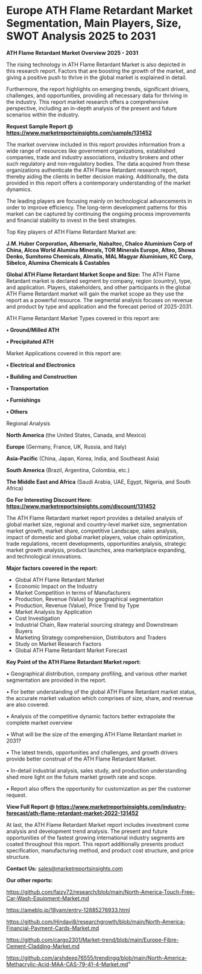 # Europe ATH Flame Retardant Market Segmentation, Main Players, Size, SWOT Analysis 2025 to 2031

<Strong> ATH Flame Retardant Market Overview 2025 - 2031</strong>

The rising technology in ATH Flame Retardant Market is also depicted in this research report. Factors that are boosting the growth of the market, and giving a positive push to thrive in the global market is explained in detail.

Furthermore, the report highlights on emerging trends, significant drivers, challenges, and opportunities, providing all necessary data for thriving in the industry. This report market research offers a comprehensive perspective, including an in-depth analysis of the present and future scenarios within the industry.

<strong>Request Sample Report @ <a href=https://www.marketreportsinsights.com/sample/131452>https://www.marketreportsinsights.com/sample/131452</a></strong>

The market overview included in this report provides information from a wide range of resources like government organizations, established companies, trade and industry associations, industry brokers and other such regulatory and non-regulatory bodies. The data acquired from these organizations authenticate the ATH Flame Retardant research report, thereby aiding the clients in better decision making. Additionally, the data provided in this report offers a contemporary understanding of the market dynamics.

The leading players are focusing mainly on technological advancements in order to improve efficiency. The long-term development patterns for this market can be captured by continuing the ongoing process improvements and financial stability to invest in the best strategies.

Top Key players of ATH Flame Retardant Market are:

<strong>J.M. Huber Corporation, Albemarle, Nabaltec, Chalco Aluminium Corp of China, Alcoa World Alumina Minerals, TOR Minerals Europe, Alteo, Showa Denko, Sumitomo Chemicals, Almatis, MAL Magyar Aluminium, KC Corp, Sibelco, Alumina Chemicals & Castables</strong>

<strong><b>Global ATH Flame Retardant Market Scope and Size:</b></strong>
The ATH Flame Retardant market is declared segment by company, region (country), type, and application. Players, stakeholders, and other participants in the global ATH Flame Retardant market will gain the market scope as they use the report as a powerful resource. The segmental analysis focuses on revenue and product by type and application and the forecast period of 2025-2031.

ATH Flame Retardant Market Types covered in this report are:

<strong>• Ground/Milled ATH

• Precipitated ATH</strong>

Market Applications covered in this report are:

<strong>• Electrical and Electronics

• Building and Construction

• Transportation

• Furnishings

• Others</strong> 

Regional Analysis

<strong>North America</strong> (the United States, Canada, and Mexico)

<strong>Europe</strong> (Germany, France, UK, Russia, and Italy)

<strong>Asia-Pacific</strong> (China, Japan, Korea, India, and Southeast Asia)

<strong>South America</strong> (Brazil, Argentina, Colombia, etc.)

<strong>The Middle East and Africa</strong> (Saudi Arabia, UAE, Egypt, Nigeria, and South Africa)

<strong>Go For Interesting Discount Here: <a href=https://www.marketreportsinsights.com/discount/131452>https://www.marketreportsinsights.com/discount/131452</a></strong>

The ATH Flame Retardant market report provides a detailed analysis of global market size, regional and country-level market size, segmentation market growth, market share, competitive Landscape, sales analysis, impact of domestic and global market players, value chain optimization, trade regulations, recent developments, opportunities analysis, strategic market growth analysis, product launches, area marketplace expanding, and technological innovations.

<strong><b>Major factors covered in the report:</b></strong>
<ul>
  <li>Global ATH Flame Retardant Market </li>
  <li>Economic Impact on the Industry</li>
  <li>Market Competition in terms of Manufacturers</li>
  <li>Production, Revenue (Value) by geographical segmentation</li>
  <li>Production, Revenue (Value), Price Trend by Type</li>
  <li>Market Analysis by Application</li>
  <li>Cost Investigation</li>
  <li>Industrial Chain, Raw material sourcing strategy and Downstream Buyers</li>
  <li>Marketing Strategy comprehension, Distributors and Traders</li>
  <li>Study on Market Research Factors</li>
  <li>Global ATH Flame Retardant Market Forecast</li>
</ul>

<strong><b>Key Point of the ATH Flame Retardant Market report:</b></strong>

• Geographical distribution, company profiling, and various other market segmentation are provided in the report.

• For better understanding of the global ATH Flame Retardant market status, the accurate market valuation which comprises of size, share, and revenue are also covered.

• Analysis of the competitive dynamic factors better extrapolate the complete market overview

• What will be the size of the emerging ATH Flame Retardant market in 2031?

• The latest trends, opportunities and challenges, and growth drivers provide better construal of the ATH Flame Retardant Market.

• In-detail industrial analysis, sales study, and production understanding shed more light on the future market growth rate and scope.

• Report also offers the opportunity for customization as per the customer request.

<strong><b>View Full Report @ <a href=https://www.marketreportsinsights.com/industry-forecast/ath-flame-retardant-market-2022-131452>https://www.marketreportsinsights.com/industry-forecast/ath-flame-retardant-market-2022-131452</a></b></strong>


At last, the ATH Flame Retardant Market report includes investment come analysis and development trend analysis. The present and future opportunities of the fastest growing international industry segments are coated throughout this report. This report additionally presents product specification, manufacturing method, and product cost structure, and price structure.

<strong>Contact Us:</strong>
sales@marketreportsinsights.com

<strong>Our other reports:</strong>

<a href=https://github.com/faizy72/research/blob/main/North-America-Touch-Free-Car-Wash-Equipment-Market.md>https://github.com/faizy72/research/blob/main/North-America-Touch-Free-Car-Wash-Equipment-Market.md</a>

<a href=https://ameblo.jp/18yam/entry-12885276933.html>https://ameblo.jp/18yam/entry-12885276933.html</a>

<a href=https://github.com/Hindavi8/researchgrowth/blob/main/North-America-Financial-Payment-Cards-Market.md>https://github.com/Hindavi8/researchgrowth/blob/main/North-America-Financial-Payment-Cards-Market.md</a>

<a href=https://github.com/cargo2301/Market-trend/blob/main/Europe-Fibre-Cement-Cladding-Market.md>https://github.com/cargo2301/Market-trend/blob/main/Europe-Fibre-Cement-Cladding-Market.md</a>

<a href=https://github.com/arshdeep76555/trendingg/blob/main/North-America-Methacrylic-Acid-MAA-CAS-79-41-4-Market.md>https://github.com/arshdeep76555/trendingg/blob/main/North-America-Methacrylic-Acid-MAA-CAS-79-41-4-Market.md</a>"
